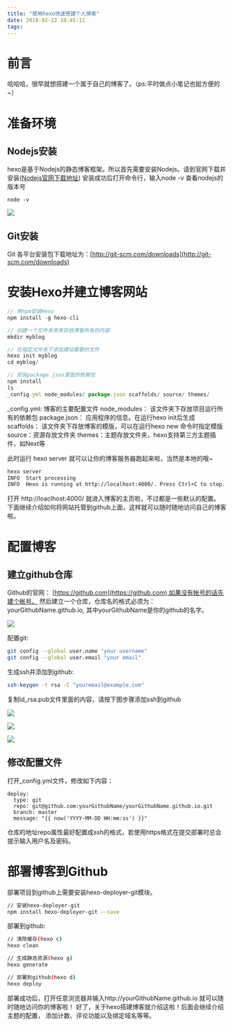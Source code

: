 ```yaml
---
title: "使用hexo快速搭建个人博客"
date: 2018-02-22 10:45:11
tags:
---
```


# 前言
哈哈哈，很早就想搭建一个属于自己的博客了。（ps:平时做点小笔记也挺方便的~）

# 准备环境
## Nodejs安装
hexo是基于Nodejs的静态博客框架。所以首先需要安装Nodejs。请到官网下载并安装([Nodejs官网下载地址](https://nodejs.org/en/))
安装成功后打开命令行，输入node -v 查看nodejs的版本号

```
node -v

```
![](/images/01.png)

## Git安装

Git 各平台安装包下载地址为：[http://git-scm.com/downloads](http://git-scm.com/downloads)

# 安装Hexo并建立博客网站

``` javascript
// 用npm安装Hexo
npm install -g hexo-cli

// 创建一个文件夹用来存放博客所有的内容
mkdir myblog

// 在指定文件夹下添加建站需要的文件
hexo init myblog
cd myblog/

// 安装package.json里面的依赖包
npm install
ls
_config.yml node_modules/ package.json scaffolds/ source/ themes/

```
_config.yml: 博客的主要配置文件
node_modules： 该文件夹下存放项目运行所有的依赖包
package.json： 应用程序的信息。在运行hexo init后生成
scaffolds： 该文件夹下存放博客的模版，可以在运行hexo new 命令时指定模版
source：资源存放文件夹
themes：主题存放文件夹，hexo支持第三方主题插件，如Next等

此时运行 hexo server 就可以让你的博客服务器跑起来啦，当然是本地的哦~

``` bash
hexo server
INFO  Start processing
INFO  Hexo is running at http://localhost:4000/. Press Ctrl+C to stop.
```
打开 http://loaclhost:4000/ 就进入博客的主页啦，不过都是一些默认的配置。
下面继续介绍如何将网站托管到github上面，这样就可以随时随地访问自己的博客啦。

# 配置博客

## 建立github仓库
Github的官网： [https://github.com](https://github.com),如果没有帐号的话先建个帐号。
然后建立一个仓库，仓库名的格式必须为： yourGithubName.github.io, 其中yourGithubName是你的github的名字。

![](/images/02.png)

配置git:

``` bash
git config --global user.name "your username"
git config --global user.email "your email"
```

生成ssh并添加到github:

``` bash
ssh-keygen -t rsa -C "youremail@example.com"
```
复制id_rsa.pub文件里面的内容，请按下图步骤添加ssh到github

![](/images/03.png)

![](/images/04.png)

![](/images/05.png)

## 修改配置文件
打开_config.yml文件，修改如下内容：

```
deploy:
  type: git
  repo: git@github.com:yourGithubName/yourGithubName.github.io.git
  branch: master
  message: "{{ now('YYYY-MM-DD HH:mm:ss') }}"

```
仓库的地址repo属性最好配置成ssh的格式，若使用https格式在提交部署时总会提示输入用户名及密码。

# 部署博客到Github
部署项目到github上需要安装hexo-deployer-git模块。

``` bash
// 安装hexo-deployer-git
npm install hexo-deployer-git --save
```
部署到github:
``` bash
// 清除缓存(hexo c)
hexo clean

// 生成静态资源(hexo g)
hexo generate

// 部署到github(hexo d)
hexo deploy
```
部署成功后，打开任意浏览器并输入http://yourGithubName.github.io 就可以随时随地访问你的博客啦！
好了，关于hexo搭建博客就介绍这啦！后面会继续介绍主题的配置， 添加计数、评论功能以及绑定域名等等。
